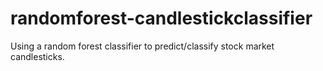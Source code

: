 # randomforest-candlestickclassifier
Using a random forest classifier to predict/classify stock market candlesticks.
